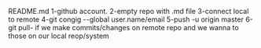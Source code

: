 README.md
1-github account.
2-empty repo with .md file
3-connect local to remote
4-git congig --global user.name/email
5-push -u origin master
6-git pull- if we make commits/changes on remote repo and we wanna to those on our local reop/system
